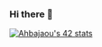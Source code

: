 ### Hi there 👋
[![Ahbajaou's 42 stats](https://badge.mediaplus.ma/greenbinary/Ahbajaou)](https://github.com/oakoudad/badge42)
<!--
**ahbajaou/ahbajaou** is a ✨ _special_ ✨ repository because its `README.md` (this file) appears on your GitHub profile.

Here are some ideas to get you started:

- 🔭 I’m currently working on ...
- 🌱 I’m currently learning ...
- 👯 I’m looking to collaborate on ...
- 🤔 I’m looking for help with ...
- 💬 Ask me about ...
- 📫 How to reach me: ...
- 😄 Pronouns: ...
- ⚡ Fun fact: ...
-->
